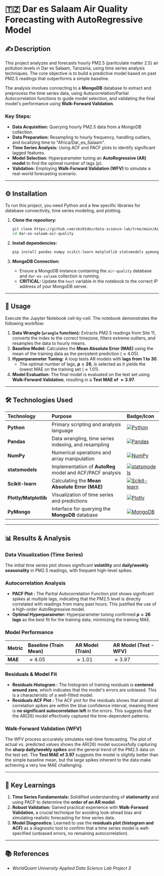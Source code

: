 # 🇹🇿 Dar es Salaam Air Quality Forecasting with AutoRegressive Model

## ✍️ Description

This project analyzes and forecasts hourly PM2.5 (particulate matter 2.5) air pollution levels in Dar es Salaam, Tanzania, using time series analysis techniques. The core objective is to build a predictive model based on past PM2.5 readings that outperforms a simple baseline.

The analysis involves connecting to a **MongoDB** database to extract and preprocess the time series data, using Autocorrelation/Partial Autocorrelation functions to guide model selection, and validating the final model's performance using **Walk-Forward Validation**.

### Key Steps:

* **Data Acquisition:** Querying hourly PM2.5 data from a MongoDB collection.
* **Data Preparation:** Resampling to hourly frequency, handling outliers, and localizing time to "Africa/Dar\_es\_Salaam".
* **Time Series Analysis:** Using ACF and PACF plots to identify significant lagged features.
* **Model Selection:** Hyperparameter tuning an **AutoRegressive (AR) model** to find the optimal number of lags ($p$).
* **Validation:** Employing **Walk-Forward Validation (WFV)** to simulate a real-world forecasting scenario.

---

## ⚙️ Installation

To run this project, you need Python and a few specific libraries for database connectivity, time series modeling, and plotting.

1.  **Clone the repository:**
    ```bash
    git clone https://github.com/sks01dev/data-science-lab/tree/main/Air%20Quality%20in%20Dar%20es%20Salaam%20TZ
    cd dar-es-salaam-air-quality
    ```

2.  **Install dependencies:**
    ```bash
    pip install pandas numpy scikit-learn matplotlib statsmodels pymongo plotly
    ```

3.  **MongoDB Connection:**
    * Ensure a MongoDB instance containing the `air-quality` database and `dar-es-salaam` collection is running.
    * **CRITICAL:** Update the `host` variable in the notebook to the correct IP address of your MongoDB server.

---

## 🏃 Usage

Execute the Jupyter Notebook cell-by-cell. The notebook demonstrates the following workflow:

1.  **Data Wrangle (`wrangle` function):** Extracts PM2.5 readings from Site 11, converts the index to the correct timezone, filters extreme outliers, and resamples the data to hourly means.
2.  **Baseline Model:** Calculates the **Mean Absolute Error (MAE)** using the mean of the training data as the persistent prediction ($\approx 4.05$).
3.  **Hyperparameter Tuning:** A loop tests AR models with **lags from 1 to 30**.
    * The optimal number of lags, **$p=26$**, is selected as it yields the lowest MAE on the training set ($\approx 1.01$).
4.  **Model Evaluation:** The final model is evaluated on the test set using **Walk-Forward Validation**, resulting in a **Test MAE of $\approx 3.97$**.

---

## 🛠️ Technologies Used

| Technology | Purpose | Badge/Icon |
| :--- | :--- | :--- |
| **Python** | Primary scripting and analysis language | [![Python](https://img.shields.io/badge/Python-3.x-blue?style=flat-square&logo=python&logoColor=white)](https://www.python.org/doc/) |
| **Pandas** | Data wrangling, time series indexing, and resampling | [![Pandas](https://img.shields.io/badge/Pandas-2.x-150458?style=flat-square&logo=pandas&logoColor=white)](https://pandas.pydata.org/docs/) |
| **NumPy** | Numerical operations and array manipulation | [![NumPy](https://img.shields.io/badge/NumPy-1.x-blue?style=flat-square&logo=numpy&logoColor=white)](https://numpy.org/doc/) |
| **statsmodels** | Implementation of **AutoReg** model and ACF/PACF analysis | [![statsmodels](https://img.shields.io/badge/Statsmodels-0.14-green?style=flat-square)](https://www.statsmodels.org/stable/index.html) |
| **Scikit-learn** | Calculating the **Mean Absolute Error (MAE)** | [![Scikit-learn](https://img.shields.io/badge/Scikit--learn-1.x-orange?style=flat-square&logo=scikit-learn&logoColor=white)](https://scikit-learn.org/stable/documentation.html) |
| **Plotly/Matplotlib** | Visualization of time series and predictions | [![Plotly](https://img.shields.io/badge/Plotly-4.x-blueviolet?style=flat-square&logo=plotly&logoColor=white)](https://plotly.com/python/getting-started/) |
| **PyMongo** | Interface for querying the **MongoDB** database | [![MongoDB](https://img.shields.io/badge/MongoDB-4.x-47A248?style=flat-square&logo=mongodb&logoColor=white)](https://www.mongodb.com/docs/drivers/pymongo/) |

---

## 📊 Results & Analysis

### Data Visualization (Time Series)
The initial time series plot  shows significant **volatility** and **daily/weekly seasonality** in PM2.5 readings, with frequent high-level spikes.

### Autocorrelation Analysis
* **PACF Plot :** The Partial Autocorrelation Function plot shows significant spikes at multiple lags, indicating that the PM2.5 level is directly correlated with readings from many past hours. This justified the use of a high-order AutoRegressive model.
* **Optimal Hyperparameter:** Hyperparameter tuning confirmed **$p=26$ lags** as the best fit for the training data, minimizing the training MAE.

### Model Performance
| Metric | Baseline (Train Mean) | AR Model (Train) | AR Model (Test - WFV) |
| :--- | :--- | :--- | :--- |
| **MAE** | $\approx 4.05$ | $\approx 1.01$ | $\approx 3.97$ |

### Residuals & Model Fit
* **Residuals Histogram :** The histogram of training residuals is **centered around zero**, which indicates that the model's errors are unbiased. This is a characteristic of a well-fitted model.
* **Residuals ACF Plot :** The ACF plot for the residuals shows that almost all correlation spikes are within the blue confidence interval, meaning there is **no significant autocorrelation left** in the errors. This suggests that the AR(26) model effectively captured the time-dependent patterns.

### Walk-Forward Validation (WFV)
The WFV process accurately simulates real-time forecasting. The plot of actual vs. predicted values  shows the AR(26) model successfully capturing the **sharp daily/weekly spikes** and the general trend of the PM2.5 data on the test set. The **Test MAE of 3.97** suggests the model is slightly better than the simple baseline mean, but the large spikes inherent to the data make achieving a very low MAE challenging.

---

## 🧠 Key Learnings

1.  **Time Series Fundamentals:** Solidified understanding of **stationarity** and using PACF to determine the **order of an AR model**.
2.  **Robust Validation:** Gained practical experience with **Walk-Forward Validation**, a crucial technique for avoiding look-ahead bias and simulating realistic forecasting for time series data.
3.  **Model Diagnostics:** Learned to use the **residuals plot (histogram and ACF)** as a diagnostic tool to confirm that a time series model is well-specified (unbiased errors, no remaining autocorrelation).

---

## 📚 References

* *WorldQuant University Applied Data Science Lab Project 3*
